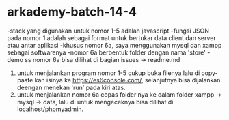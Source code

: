 # arkademy-batch-14-4

-stack yang digunakan untuk nomor 1-5 adalah javascript
-fungsi JSON pada nomor 1 adalah sebagai format untuk bertukar data client dan server atau antar aplikasi
-khusus nomor 6a, saya menggunakan mysql dan xampp sebagai softwarenya
-nomor 6a berbentuk folder dengan nama 'store'
-demo ss nomor 6a bisa dilihat di bagian issues -> readme.md

1. untuk menjalankan program nomor 1-5 cukup buka filenya lalu di copy-paste kan isinya ke https://es6console.com/, selanjutnya bisa dijalankan deengan menekan 'run' pada kiri atas.
2. untuk menjalankan nomor 6a copas folder nya ke dalam folder xampp -> mysql -> data, lalu di untuk mengeceknya bisa dilihat di localhost/phpmyadmin.
